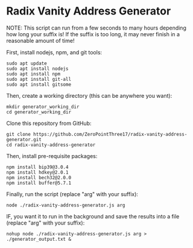 # Radix Vanity Address Generator

NOTE: This script can run from a few seconds to many hours depending how long your suffix is!  If the suffix is too long, it may never finish in a reasonable amount of time!

First, install nodejs, npm, and git tools:

```
sudo apt update
sudo apt install nodejs
sudo apt install npm
sudo apt install git-all
sudo apt install gitsome
```

Then, create a working directory (this can be anywhere you want):
```
mkdir generator_working_dir
cd generator_working_dir
```

Clone this repository from GitHub:
```
git clone https://github.com/ZeroPointThree17/radix-vanity-address-generator.git
cd radix-vanity-address-generator
```

Then, install pre-requisite packages:
```
npm install bip39@3.0.4
npm install hdkey@2.0.1
npm install bech32@2.0.0
npm install buffer@5.7.1
```

Finally, run the script (replace "arg" with your suffix):
```
node ./radix-vanity-address-generator.js arg
```

IF, you want it to run in the background and save the results into a file (replace "arg" with your suffix):
```
nohup node ./radix-vanity-address-generator.js arg > ./generator_output.txt &
```